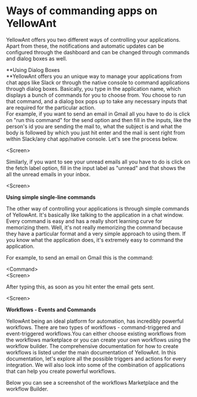 # Ways of commanding apps on YellowAnt

YellowAnt offers you two different ways of controlling your applications. Apart from these, the notifications and automatic updates can be configured through the dashboard and can be changed through commands and dialog boxes as well.

**Using Dialog Boxes                    
**YellowAnt offers you an unique way to manage your applications from chat apps like Slack or through the native console to command applications through dialog boxes. Basically, you type in the application name, which displays a bunch of commands for you to choose from. You choose to run that command, and a dialog box pops up to take any necessary inputs that are required for the particular action.  
For example, if you want to send an email in Gmail all you have to do is click on "run this command" for the send option and then fill in the inputs, like the person's id you are sending the mail to, what the subject is and what the body is followed by which you just hit enter and the mail is sent right from within Slack/any chat app/native console. Let's see the process below.

&lt;Screen&gt;

Similarly, if you want to see your unread emails all you have to do is click on the fetch label option, fill in the input label as "unread" and that shows the all the unread emails in your inbox.

&lt;Screen&gt;

**Using simple single-line commands**

The other way of controlling your applications is through simple commands of YellowAnt. It's basically like talking to the application in a chat window. Every command is easy and has a really short learning curve for memorizing them. Well, it's not really memorizing the command because they have a particular format and a very simple approach to using them. If you know what the application does, it's extremely easy to command the application.

For example, to send an email on Gmail this is the command:

&lt;Command&gt;  
&lt;Screen&gt;

After typing this, as soon as you hit enter the email gets sent.

&lt;Screen&gt;

**Workflows - Events and Commands**

YellowAnt being an ideal platform for automation, has incredibly powerful workflows. There are two types of workflows - command-triggered and event-triggered workflows.You can either choose existing workflows from the workflows marketplace or you can create your own workflows using the workflow builder. The comprehensive documentation for how to create workflows is listed under the main documentation of YellowAnt. In this documentation, let's explore all the possible triggers and actions for every integration. We will also look into some of the combination of applications that can help you create powerful workflows.

Below you can see a screenshot of the workflows Marketplace and the workflow Builder.

